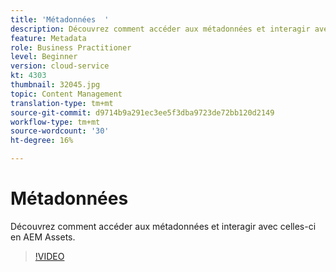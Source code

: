 ```yaml
---
title: 'Métadonnées  '
description: Découvrez comment accéder aux métadonnées et interagir avec celles-ci en AEM Assets.
feature: Metadata
role: Business Practitioner
level: Beginner
version: cloud-service
kt: 4303
thumbnail: 32045.jpg
topic: Content Management
translation-type: tm+mt
source-git-commit: d9714b9a291ec3ee5f3dba9723de72bb120d2149
workflow-type: tm+mt
source-wordcount: '30'
ht-degree: 16%

---
```



# Métadonnées  

Découvrez comment accéder aux métadonnées et interagir avec celles-ci en AEM Assets.

>[!VIDEO](https://video.tv.adobe.com/v/32045/?quality=12&learn=on&hidetitle=true)